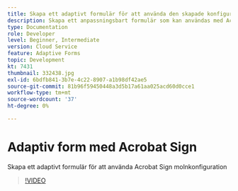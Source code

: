 ```yaml
---
title: Skapa ett adaptivt formulär för att använda den skapade konfigurationen för Acrobat Sign Cloud Services
description: Skapa ett anpassningsbart formulär som kan användas med Acrobat Sign
type: Documentation
role: Developer
level: Beginner, Intermediate
version: Cloud Service
feature: Adaptive Forms
topic: Development
kt: 7431
thumbnail: 332438.jpg
exl-id: 6bdfb841-3b7e-4c22-8907-a1b98df42ae5
source-git-commit: 81b96f59450448a3d5b17a61aa025acd60d0cce1
workflow-type: tm+mt
source-wordcount: '37'
ht-degree: 0%

---
```


# Adaptiv form med Acrobat Sign


Skapa ett adaptivt formulär för att använda Acrobat Sign molnkonfiguration

>[!VIDEO](https://video.tv.adobe.com/v/332438/?quality=9&learn=on)
